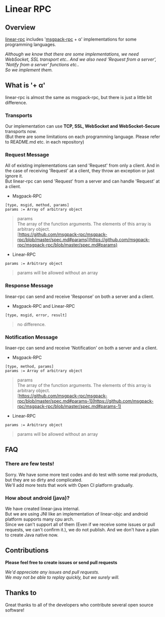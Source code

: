 # Linear RPC

## Overview
[linear-rpc](https://github.com/linear-rpc)
includes
'[msgpack-rpc](https://github.com/msgpack-rpc/msgpack-rpc/blob/master/spec.md)
\+ α' implementations for some programming languages.  

_Although we know that there are some implementations, we need WebSocket, SSL transport etc.. And we also need 'Request from a server', 'Notify from a server' functions etc.._  
_So we implement them._

## What is '+ α'
linear-rpc is almost the same as msgpack-rpc, but there is just a little bit difference.

### Transports
Our implementation can use __TCP, SSL, WebSocket and WebSocket-Secure__ transports now.  
(But there are some limitations on each programming language. Please refer to README.md etc. in each repository)

### Request Message
All of existing implementations can send 'Request' from only a client. And in the case of receiving 'Request' at a client, they throw an exception or just ignore it.  
But linear-rpc can send 'Request' from a server and can handle 'Request' at a client.
* Msgpack-RPC  

```
[type, msgid, method, params]  
params := Array of arbitrary object
```

> params  
> The array of the function arguments. The elements of this array is arbitrary object.  
> [https://github.com/msgpack-rpc/msgpack-rpc/blob/master/spec.md#params](https://github.com/msgpack-rpc/msgpack-rpc/blob/master/spec.md#params)
* Linear-RPC
```
params := Arbitrary object
```
> params will be allowed without an array

### Response Message
linear-rpc can send and receive 'Response' on both a server and a client.
* Msgpack-RPC and Linear-RPC  
```
[type, msgid, error, result]  
```
> no difference.

### Notification Message
linaer-rpc can send and receive 'Notification' on both a server and a client.
* Msgpack-RPC  
```
[type, method, params]  
params := Array of arbitrary object
```
> params  
> The array of the function arguments. The elements of this array is arbitrary object.  
> [https://github.com/msgpack-rpc/msgpack-rpc/blob/master/spec.md#params-1](https://github.com/msgpack-rpc/msgpack-rpc/blob/master/spec.md#params-1)
* Linear-RPC
```
params := Arbitrary object
```
> params will be allowed without an array

## FAQ

### There are few tests!
Sorry. We have some more test codes and do test with some real products, but they are so dirty and complicated.  
We'll add more tests that work with Open CI platform gradually.  

### How about android (java)?
We have created linear-java internal.  
But we are using JNI like an implementation of linear-objc and android platform supports many cpu arch.  
Since we can't support all of them (Even if we receive some issues or pull requests, we can't confirm it.), we do not publish. And we don't have a plan to create Java native now.

## Contributions
__Please feel free to create issues or send pull requests__

_We'd appreciate any issues and pull requests._  
_We may not be able to replay quickly, but we surely will._

## Thanks to
Great thanks to all of the developers who contribute several open source software!
